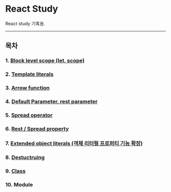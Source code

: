 # React Study

React study 기록용.

--------

## 목차

### 1. [Block level scope (let, scope)](https://github.com/fed-gren/React-Study/blob/master/ES6/Block%20level%20scope/BlockLevelScope.md)
### 2. [Template literals](https://github.com/fed-gren/React-Study/blob/master/ES6/Template%20literals/TemplateLiterals.md)
### 3. [Arrow function](https://github.com/fed-gren/React-Study/blob/master/ES6/Arrow%20function/ArrowFunction.md)
### 4. [Default Parameter, rest parameter](https://github.com/fed-gren/React-Study/blob/master/ES6/Default%20%26%20Rest%20parameter/Default%26RestParameter.md)
### 5. [Spread operator](https://github.com/fed-gren/React-Study/blob/master/ES6/Spread%20operator/SpreadOperator.md)
### 6. [Rest / Spread property](https://github.com/fed-gren/React-Study/blob/master/ES6/Rest%2Cspread%20property/RestSpreadProperty.md)
### 7. [Extended object literals (객체 리터럴 프로퍼티 기능 확장)](https://github.com/fed-gren/React-Study/blob/master/ES6/Enhanced%20object%20literals/EnhancedObjectLiterals.md)
### 8. [Destuctruing](https://github.com/fed-gren/React-Study/blob/master/ES6/Destructuring/Destructuring.md)
### 9. [Class](https://github.com/fed-gren/React-Study/blob/master/ES6/Class/Class.md)
### 10. Module